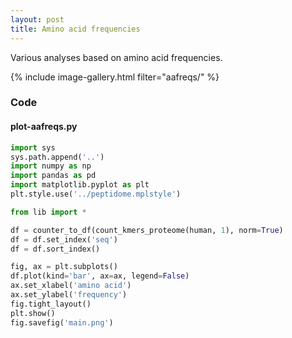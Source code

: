 ```yaml
---
layout: post
title: Amino acid frequencies
---
```


Various analyses based on amino acid frequencies.


{% include image-gallery.html filter="aafreqs/" %}

### Code 
#### plot-aafreqs.py

```python
import sys
sys.path.append('..')
import numpy as np
import pandas as pd
import matplotlib.pyplot as plt
plt.style.use('../peptidome.mplstyle')

from lib import *

df = counter_to_df(count_kmers_proteome(human, 1), norm=True)
df = df.set_index('seq')
df = df.sort_index()

fig, ax = plt.subplots()
df.plot(kind='bar', ax=ax, legend=False)
ax.set_xlabel('amino acid')
ax.set_ylabel('frequency')
fig.tight_layout()
plt.show()
fig.savefig('main.png')

```

